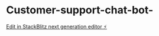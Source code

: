 # Customer-support-chat-bot-

[Edit in StackBlitz next generation editor ⚡️](https://stackblitz.com/~/github.com/Srikanth09876/Customer-support-chat-bot-)